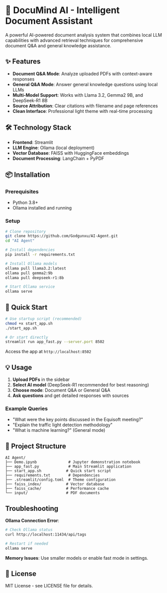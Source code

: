 # 🧠 DocuMind AI - Intelligent Document Assistant

A powerful AI-powered document analysis system that combines local LLM capabilities with advanced retrieval techniques for comprehensive document Q&A and general knowledge assistance.

## ✨ Features

- **Document Q&A Mode**: Analyze uploaded PDFs with context-aware responses
- **General Q&A Mode**: Answer general knowledge questions using local LLMs
- **Multi-Model Support**: Works with Llama 3.2, Gemma2 9B, and DeepSeek-R1 8B
- **Source Attribution**: Clear citations with filename and page references
- **Clean Interface**: Professional light theme with real-time processing

## 🛠️ Technology Stack

- **Frontend**: Streamlit
- **LLM Engine**: Ollama (local deployment)
- **Vector Database**: FAISS with HuggingFace embeddings
- **Document Processing**: LangChain + PyPDF

## 📦 Installation

### Prerequisites
- Python 3.8+
- Ollama installed and running

### Setup
```bash
# Clone repository
git clone https://github.com/Godgunxu/AI-Agent.git
cd "AI Agent"

# Install dependencies
pip install -r requirements.txt

# Install Ollama models
ollama pull llama3.2:latest
ollama pull gemma2:9b
ollama pull deepseek-r1:8b

# Start Ollama service
ollama serve
```

## 🚀 Quick Start

```bash
# Use startup script (recommended)
chmod +x start_app.sh
./start_app.sh

# Or start directly
streamlit run app_fast.py --server.port 8502
```

Access the app at `http://localhost:8502`

## 💡 Usage

1. **Upload PDFs** in the sidebar
2. **Select AI model** (DeepSeek-R1 recommended for best reasoning)
3. **Choose mode**: Document Q&A or General Q&A
4. **Ask questions** and get detailed responses with sources

### Example Queries
- "What were the key points discussed in the Equisoft meeting?"
- "Explain the traffic light detection methodology"
- "What is machine learning?" (General mode)

## 📁 Project Structure

```
AI Agent/
├── Demo.ipynb              # Jupyter demonstration notebook
├── app_fast.py             # Main Streamlit application
├── start_app.sh           # Quick start script
├── requirements.txt        # Dependencies
├── .streamlit/config.toml  # Theme configuration
├── faiss_index/           # Vector database
├── faiss_cache/           # Performance cache
└── input/                 # PDF documents
```

##  Troubleshooting

**Ollama Connection Error**:
```bash
# Check Ollama status
curl http://localhost:11434/api/tags

# Restart if needed
ollama serve
```

**Memory Issues**: Use smaller models or enable fast mode in settings.

## 📝 License

MIT License - see LICENSE file for details.
